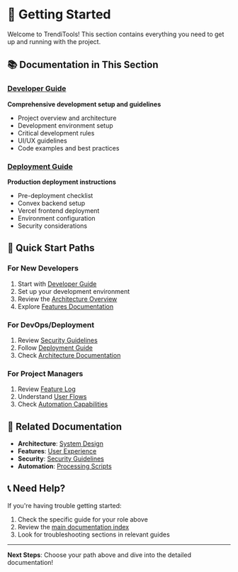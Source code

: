 # 🚀 Getting Started

Welcome to TrendiTools! This section contains everything you need to get up and running with the project.

## 📚 Documentation in This Section

### [Developer Guide](DEVELOPER_GUIDE.md)
**Comprehensive development setup and guidelines**
- Project overview and architecture
- Development environment setup
- Critical development rules
- UI/UX guidelines
- Code examples and best practices

### [Deployment Guide](DEPLOYMENT_GUIDE.md)
**Production deployment instructions**
- Pre-deployment checklist
- Convex backend setup
- Vercel frontend deployment
- Environment configuration
- Security considerations

## 🎯 Quick Start Paths

### For New Developers
1. Start with [Developer Guide](DEVELOPER_GUIDE.md)
2. Set up your development environment
3. Review the [Architecture Overview](../ARCHITECTURE/README.md)
4. Explore [Features Documentation](../FEATURES/README.md)

### For DevOps/Deployment
1. Review [Security Guidelines](../SECURITY/README.md)
2. Follow [Deployment Guide](DEPLOYMENT_GUIDE.md)
3. Check [Architecture Documentation](../ARCHITECTURE/README.md)

### For Project Managers
1. Review [Feature Log](../FEATURES/FEATURE_LOG.md)
2. Understand [User Flows](../FEATURES/USER_FLOWS.md)
3. Check [Automation Capabilities](../AUTOMATION/README.md)

## 🔗 Related Documentation

- **Architecture**: [System Design](../ARCHITECTURE/README.md)
- **Features**: [User Experience](../FEATURES/README.md)
- **Security**: [Security Guidelines](../SECURITY/README.md)
- **Automation**: [Processing Scripts](../AUTOMATION/README.md)

## 📞 Need Help?

If you're having trouble getting started:
1. Check the specific guide for your role above
2. Review the [main documentation index](../README.md)
3. Look for troubleshooting sections in relevant guides

---

**Next Steps**: Choose your path above and dive into the detailed documentation!